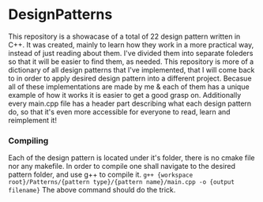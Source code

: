 # DesignPatterns

This repository is a showacase of a total of 22 design pattern written in C++.
It was created, mainly to learn how they work in a more practical way, instead of just reading about them.
I've divided them into separate foleders so that it will be easier to find them, as needed. 
This repository is more of a dictionary of all design patterns that I've implemented, that I will come back to in order to apply desired design pattern into a different project. Becasue all of these implementations are made by me & each of them has a unique example of how it works it is easier to get a good grasp on. Additionally every main.cpp file has a header part describing what each design pattern do, so that it's even more accessible for everyone to read, learn and reimplement it!

### Compiling
Each of the design pattern is located under it's folder, there is no cmake file nor any makefile. In order to compile one shall navigate to the desired pattern folder, and use g++ to compile it.
`g++ {workspace root}/Patterns/{pattern type}/{pattern name}/main.cpp -o {output filename}`
The above command should do the trick.
